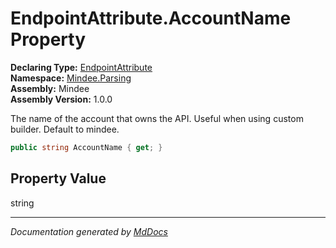 ﻿<!--  
  <auto-generated>   
    The contents of this file were generated by a tool.  
    Changes to this file may be list if the file is regenerated  
  </auto-generated>   
-->

# EndpointAttribute.AccountName Property

**Declaring Type:** [EndpointAttribute](../index.md)  
**Namespace:** [Mindee.Parsing](../../index.md)  
**Assembly:** Mindee  
**Assembly Version:** 1.0.0

The name of the account that owns the API. Useful when using custom builder. Default to mindee.

```csharp
public string AccountName { get; }
```

## Property Value

string

___

*Documentation generated by [MdDocs](https://github.com/ap0llo/mddocs)*
